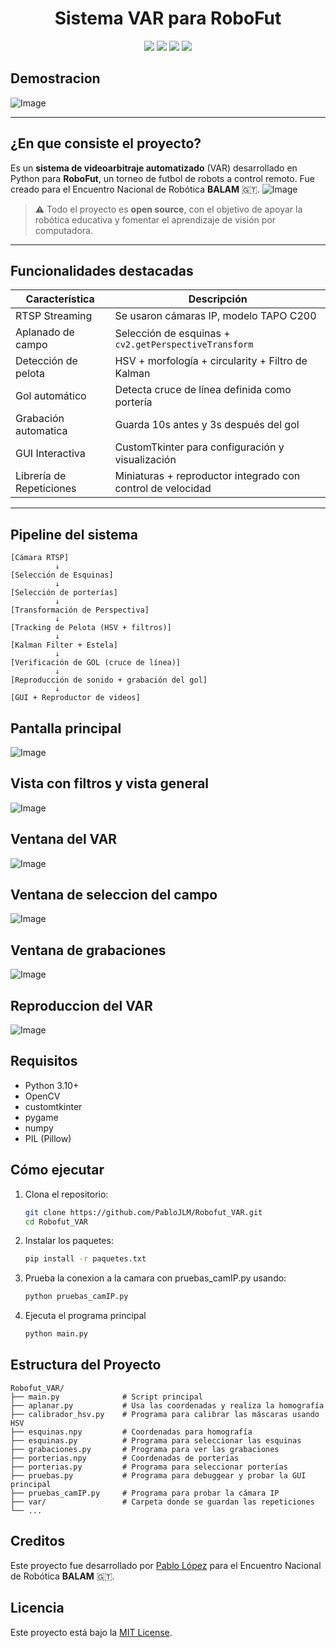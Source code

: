 <h1 align="center">Sistema VAR para RoboFut</h1>
<p align="center">
  <img src="https://img.shields.io/badge/python-3.10+-blue?logo=python">
  <img src="https://img.shields.io/badge/OpenCV-enabled-green?logo=opencv">
  <img src="https://img.shields.io/badge/CustomTkinter-GUI-blueviolet">
  <img src="https://img.shields.io/badge/pygame-enabled-brightgreen?style=flat-square">

</p>

## Demostracion
![Image](https://github.com/user-attachments/assets/9b55d269-9c47-4312-b132-66a86fe4087b) <!-- GIF funcionamiento-->

---

## ¿En que consiste el proyecto?

Es un **sistema de videoarbitraje automatizado** (VAR) desarrollado en Python para **RoboFut**, un torneo de futbol de robots a control remoto. Fue creado para el Encuentro Nacional de Robótica **BALAM** 🇬🇹.
![Image](https://github.com/user-attachments/assets/b27297fb-b363-437e-a147-4c916e009d0b) <!-- logo -->

> ⚠️ Todo el proyecto es **open source**, con el objetivo de apoyar la robótica educativa y fomentar el aprendizaje de visión por computadora.

---


## Funcionalidades destacadas

| Característica | Descripción |
|----------------|-------------|
| RTSP Streaming | Se usaron cámaras IP, modelo TAPO C200 |
| Aplanado de campo | Selección de esquinas + `cv2.getPerspectiveTransform` |
| Detección de pelota | HSV + morfología + circularity + Filtro de Kalman  |
| Gol automático | Detecta cruce de línea definida como portería |
| Grabación automatica | Guarda 10s antes y 3s después del gol |
| GUI Interactiva | CustomTkinter para configuración y visualización |
| Librería de Repeticiones | Miniaturas + reproductor integrado con control de velocidad |

---
## Pipeline del sistema
```text
[Cámara RTSP]
          ↓
[Selección de Esquinas]
          ↓
[Selección de porterías]
          ↓
[Transformación de Perspectiva]
          ↓
[Tracking de Pelota (HSV + filtros)]
          ↓
[Kalman Filter + Estela]
          ↓
[Verificación de GOL (cruce de línea)]
          ↓
[Reproducción de sonido + grabación del gol]
          ↓
[GUI + Reproductor de videos]

```


## Pantalla principal

![Image](https://github.com/user-attachments/assets/225c65f5-d5f8-45ac-a2b5-f2a77543f8ba) <!-- Pantalla principal-->

## Vista con filtros y vista general 
![Image](https://github.com/user-attachments/assets/bd4e24a1-ef8c-46d8-a8d0-d5a18fbb3df9) <!-- ventana con mascaras de color y ventana con todo añadido-->

## Ventana del VAR
![Image](https://github.com/user-attachments/assets/be93450e-ef38-4c85-8a28-2fa92ef9f96b) <!-- VAR -->

## Ventana de seleccion del campo
![Image](https://github.com/user-attachments/assets/590cc546-e505-47cc-b7f7-5aa4b74929fe) <!-- Seleccion del campo-->

## Ventana de grabaciones
![Image](https://github.com/user-attachments/assets/6fdb605c-1040-40e0-b903-b19aafb61a49) <!-- ventana de grabaciones -->

## Reproduccion del VAR
![Image](https://github.com/user-attachments/assets/11bb0025-9e61-496c-8501-12283f4b3120)<!-- ventana de grabaciones reproduccion -->

## Requisitos
- Python 3.10+
- OpenCV
- customtkinter
- pygame
- numpy
- PIL (Pillow)

## Cómo ejecutar

1. Clona el repositorio:
   ```bash
   git clone https://github.com/PabloJLM/Robofut_VAR.git
   cd Robofut_VAR
   
2. Instalar los paquetes:
   ```bash
   pip install -r paquetes.txt
   
3. Prueba la conexion a la camara con pruebas_camIP.py usando:
   ```bash
   python pruebas_camIP.py
   
4. Ejecuta el programa principal
   ```bash
   python main.py

## Estructura del Proyecto
``` 
Robofut_VAR/
├── main.py              # Script principal
├── aplanar.py           # Usa las coordenadas y realiza la homografía
├── calibrador_hsv.py    # Programa para calibrar las máscaras usando HSV
├── esquinas.npy         # Coordenadas para homografía
├── esquinas.py          # Programa para seleccionar las esquinas
├── grabaciones.py       # Programa para ver las grabaciones
├── porterias.npy        # Coordenadas de porterías
├── porterias.py         # Programa para seleccionar porterías
├── pruebas.py           # Programa para debuggear y probar la GUI principal
├── pruebas_camIP.py     # Programa para probar la cámara IP
├── var/                 # Carpeta donde se guardan las repeticiones
└── ...
``` 
## Creditos
Este proyecto fue desarrollado por [Pablo López](https://github.com/PabloJLM) para el Encuentro Nacional de Robótica **BALAM** 🇬🇹.

## Licencia
Este proyecto está bajo la [MIT License](LICENSE).

